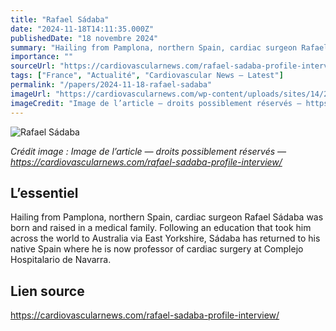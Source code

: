 ```yaml
---
title: "Rafael Sádaba"
date: "2024-11-18T14:11:35.000Z"
publishedDate: "18 novembre 2024"
summary: "Hailing from Pamplona, northern Spain, cardiac surgeon Rafael Sádaba was born and raised in a medical family. Following an education that took him across the world to Australia via East Yorkshire, Sádaba has returned to his native Spain where he is now professor of cardiac surgery at Complejo Hospitalario de Navarra."
importance: ""
sourceUrl: "https://cardiovascularnews.com/rafael-sadaba-profile-interview/"
tags: ["France", "Actualité", "Cardiovascular News — Latest"]
permalink: "/papers/2024-11-18-rafael-sadaba"
imageUrl: "https://cardiovascularnews.com/wp-content/uploads/sites/14/2024/11/Dr-Rafa-Sadaba-fin-1.jpg"
imageCredit: "Image de l’article — droits possiblement réservés — https://cardiovascularnews.com/rafael-sadaba-profile-interview/"
---
```


![Rafael Sádaba](https://cardiovascularnews.com/wp-content/uploads/sites/14/2024/11/Dr-Rafa-Sadaba-fin-1.jpg)

*Crédit image : Image de l’article — droits possiblement réservés — https://cardiovascularnews.com/rafael-sadaba-profile-interview/*

## L’essentiel

Hailing from Pamplona, northern Spain, cardiac surgeon Rafael Sádaba was born and raised in a medical family. Following an education that took him across the world to Australia via East Yorkshire, Sádaba has returned to his native Spain where he is now professor of cardiac surgery at Complejo Hospitalario de Navarra.

## Lien source

https://cardiovascularnews.com/rafael-sadaba-profile-interview/
